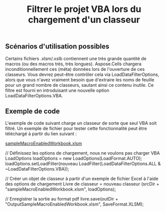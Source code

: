 ﻿---
title: Filtrer le projet VBA lors du chargement d'un classeur
type: docs
weight: 70
url: /fr/java/filter-vba-project-while-loading-a-workbook/
---
## **Scénarios d'utilisation possibles**
Certains fichiers .xlsm/.xslb contiennent une très grande quantité de macros (ou des macros très, très longues). Aspose.Cells chargera inconditionnellement ces (méta) données lors de l'ouverture de ces classeurs. Vous devrez peut-être contrôler cela via LoadDataFilterOptions, alors que vous n'avez vraiment besoin que d'extraire les noms de feuille pour un grand nombre de classeurs, sautant ainsi ce contenu inutile. Ce filtre est fourni en introduisant une nouvelle option LoadDataFilterOptions.VBA.
## **Exemple de code**
L'exemple de code suivant charge un classeur de sorte que seul VBA soit filtré. Un exemple de fichier pour tester cette fonctionnalité peut être téléchargé à partir du lien suivant :

[sampleMacroEnabledWorkbook.xlsm](79527951.xlsm)

// Définissez les options de chargement, nous ne voulons pas charger VBA
LoadOptions loadOptions = new LoadOptions(LoadFormat.AUTO);
loadOptions.setLoadFilter(nouveau LoadFilter(LoadDataFilterOptions.ALL & ~LoadDataFilterOptions.VBA));

// Créer un objet de classeur à partir d'un exemple de fichier Excel à l'aide des options de chargement
Livre de classeur = nouveau classeur (srcDir + "sampleMacroEnabledWorkbook.xlsm", loadOptions);

// Enregistrer la sortie au format pdf
livre.save(outDir + "OutputSampleMacroEnabledWorkbook.xlsm", SaveFormat.XLSM);

